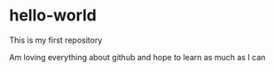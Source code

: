 # hello-world
This is my first repository


Am loving everything about github and hope to learn as much as I can
